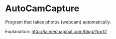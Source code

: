 AutoCamCapture
==============

Program that takes photos (webcam) automatically.

Explanation: http://jaimechapinal.com/blog/?p=12      
